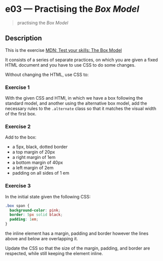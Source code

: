 # e03 &mdash; Practising the *Box Model*
> practising the *Box Model*

## Description

This is the exercise [MDN: Test your skills: The Box Model](https://developer.mozilla.org/en-US/docs/Learn/CSS/Building_blocks/Box_Model_Tasks)

It consists of a series of separate practices, on which you are given a fixed HTML document and you have to use CSS to do some changes.


Without changing the HTML, use CSS to:

### Exercise 1

With the given CSS and HTMl, in which we have a box following the standard model, and another using the alternative box model, add the necessary rules to the `.alternate` class so that it matches the visual width of the first box.

### Exercise 2

Add to the box:
+ a 5px, black, dotted border
+ a top margin of 20px
+ a right margin of 1em
+ a bottom margin of 40px
+ a left margin of 2em
+ padding on all sides of 1 em

### Exercise 3

In the initial state given the following CSS:

```css
.box span {
  background-color: pink;
  border: 5px solid black;
  padding: 1em;
}
```

the inline element has a margin, padding and border however the lines above and below are overlapping it.

Update the CSS so that the size of the margin, padding, and border are respected, while still keeping the element inline.